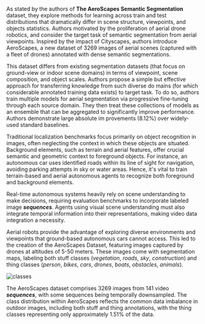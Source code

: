 As stated by the authors of **The AeroScapes Semantic Segmentation** dataset, they explore methods for learning across train and test distributions that dramatically differ in scene structure, viewpoints, and objects statistics. Authors motivated by the proliferation of aerial drone robotics, and consider the target task of semantic segmentation from aerial viewpoints. Inspired by the impact of Cityscapes, authors introduce AeroScapes, a new dataset of 3269 images of aerial scenes (captured with a fleet of drones) annotated with dense semantic segmentations.

This dataset differs from existing segmentation datasets (that focus on ground-view or indoor scene domains) in terms of viewpoint, scene composition, and object scales. Authors propose a simple but effective approach for transferring knowledge from such diverse do mains (for which considerable annotated training data exists) to target task. To do so, authors train multiple models for aerial segmentation via progressive fine-tuning through each source domain. They then treat these collections of models as an ensemble that can be aggregated to significantly improve performance. Authors demonstrate large absolute im provements (8.12%) over widely-used standard baselines.

Traditional localization benchmarks focus primarily on object recognition in images, often neglecting the context in which these objects are situated. Background elements, such as terrain and aerial features, offer crucial semantic and geometric context to foreground objects. For instance, an autonomous car uses identified roads within its line of sight for navigation, avoiding parking attempts in sky or water areas. Hence, it's vital to train terrain-based and aerial autonomous agents to recognize both foreground and background elements.

Real-time autonomous systems heavily rely on scene understanding to make decisions, requiring evaluation benchmarks to incorporate labeled image ***sequences***. Agents using visual scene understanding must also integrate temporal information into their representations, making video data integration a necessity.

Aerial robots provide the advantage of exploring diverse environments and viewpoints that ground-based autonomous cars cannot access. This led to the creation of the AeroScapes Dataset, featuring images captured by drones at altitudes of 5-50 meters. These images come with segmentation maps, labeling both stuff classes (*vegetation*, *roads*, *sky*, *construction*) and thing classes (*person*, *bikes*, *cars*, *drones*, *boats*, *obstacles*, *animals*).

![classes](https://i.ibb.co/GQYCgrZ/data-montage-1.jpg)

The AeroScapes dataset comprises 3269 images from 141 video ***sequences***, with some sequences being temporally downsampled. The class distribution within AeroScapes reflects the common data imbalance in outdoor images, including both stuff and thing annotations, with the thing classes representing only approximately 1.51% of the data.

